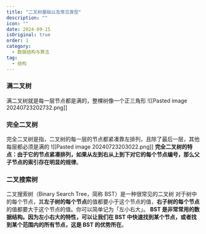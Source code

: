 ```yaml
---
title: "二叉树基础以及常见类型"
description: ""
icon: ""
date: 2024-09-15
isOriginal: true
order: 1
category:
  - 数据结构与算法
tag:
  - 结构
---
```


### 满二叉树
满二叉树就是每一层节点都是满的，整棵树像一个正三角形
![[Pasted image 20240723202732.png]]
### 完全二叉树
完全二叉树是指，二叉树的每一层的节点都紧凑靠左排列，且除了最后一层，其他每层都必须是满的
![[Pasted image 20240723203022.png]]
**完全二叉树的特点：由于它的节点紧凑排列，如果从左到右从上到下对它的每个节点编号，那么父子节点的索引存在明显的规律**。
### 二叉搜索树
二叉搜索树（Binary Search Tree，简称 BST）是一种很常见的二叉树
对于树中的每个节点，其**左子树的每个节点**的值都要小于这个节点的值，**右子树的每个节点**的值都要大于这个节点的值。你可以简单记为「左小右大」。
**BST 是非常常用的数据结构。因为左小右大的特性，可以让我们在 BST 中快速找到某个节点，或者找到某个范围内的所有节点，这是 BST 的优势所在**。
